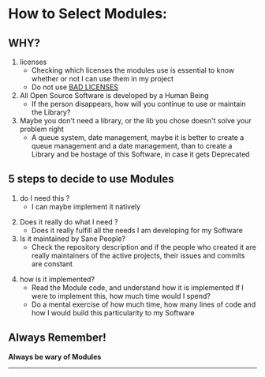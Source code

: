 # How to Select Modules:

## WHY?

1. licenses
   - Checking which licenses the modules use is essential to know whether or not I can use them in my project
   - Do not use [BAD LICENSES](https://github.com/ErikMcClure/bad-licenses)
2. All Open Source Software is developed by a Human Being
   - If the person disappears, how will you continue to use or maintain the Library?
3. Maybe you don't need a library, or the lib you chose doesn't solve your problem right
   - A queue system, date management, maybe it is better to create a queue management and a date management, than to create a Library and be hostage of this Software, in case it gets Deprecated

## 5 steps to decide to use Modules

1. do I need this ?
   - I can maybe implement it natively

2) Does it really do what I need ?
   - Does it really fulfill all the needs I am developing for my Software
3) Is it maintained by Sane People?
   - Check the repository description and if the people who created it are really maintainers of the active projects, their issues and commits are constant

4. how is it implemented?
   - Read the Module code, and understand how it is implemented
     If I were to implement this, how much time would I spend?
   - Do a mental exercise of how much time, how many lines of code and how I would build this particularity to my Software

## Always Remember!

**Always be wary of Modules**

---
